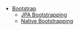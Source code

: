 - [Bootstrap](/bootstrap/README.md)
  - [JPA Bootstrapping](/bootstrap/01.md)
  - [Native Bootstrapping](/bootstrap/02.md)